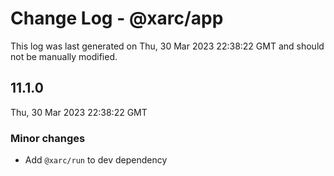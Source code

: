 # Change Log - @xarc/app

This log was last generated on Thu, 30 Mar 2023 22:38:22 GMT and should not be manually modified.

## 11.1.0
Thu, 30 Mar 2023 22:38:22 GMT

### Minor changes

- Add `@xarc/run` to dev dependency

